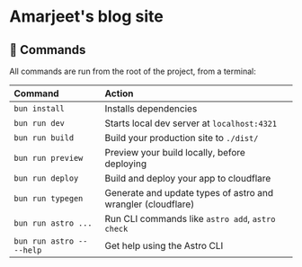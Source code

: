 # Amarjeet's blog site

## 🧞 Commands

All commands are run from the root of the project, from a terminal:

| Command                   | Action                                                       |
| :------------------------ | :----------------------------------------------------------- |
| `bun install`             | Installs dependencies                                        |
| `bun run dev`             | Starts local dev server at `localhost:4321`                  |
| `bun run build`           | Build your production site to `./dist/`                      |
| `bun run preview`         | Preview your build locally, before deploying                 |
| `bun run deploy`          | Build and deploy your app to cloudflare                      |
| `bun run typegen`         | Generate and update types of astro and wrangler (cloudflare) |
| `bun run astro ...`       | Run CLI commands like `astro add`, `astro check`             |
| `bun run astro -- --help` | Get help using the Astro CLI                                 |
